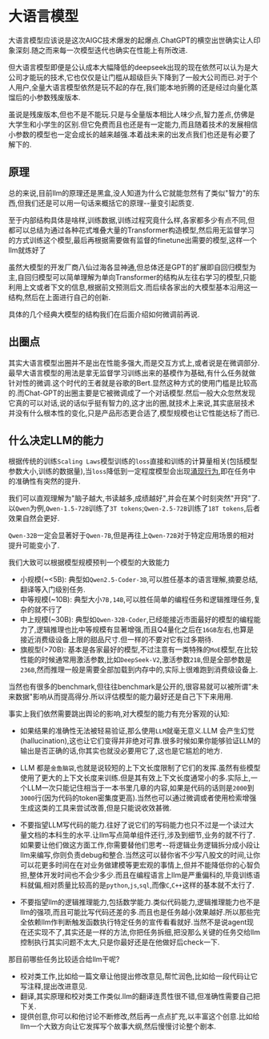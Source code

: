 # 大语言模型

大语言模型应该说是这次AIGC技术爆发的起爆点.ChatGPT的横空出世确实让人印象深刻.随之而来每一次模型迭代也确实在性能上有所改进.

但大语言模型即便是公认成本大幅降低的deepseek出现的现在依然可以认为是大公司才能玩的技术,它也仅仅是让门槛从超级巨头下降到了一般大公司而已.对于个人用户,全量大语言模型依然是玩不起的存在,我们能本地折腾的还是经过向量化蒸馏后的小参数残废版本.

虽说是残废版本,但也不是不能玩.只是与全量版本相比人味少点,智力差点,仿佛是大学生和小学生的区别.但它免费而且也还是有一定能力,而且随着技术的发展相信小参数的模型也一定会成长的越来越强.本着战未来的出发点我们也还是有必要了解下的.

## 原理

总的来说,目前llm的原理还是黑盒,没人知道为什么它就能忽然有了类似"智力"的东西,但我们还是可以用一句话来概括它的原理--量变引起质变.

至于内部结构具体是啥样,训练数据,训练过程究竟什么样,各家都多少有点不同,但都可以总结为通过各种花式堆叠大量的Transformer构造模型,然后用无监督学习的方式训练这个模型,最后再根据需要做有监督的finetune出需要的模型,这样一个llm就炼好了

虽然大模型的开发厂商八仙过海各显神通,但总体还是GPT的扩展即自回归模型为主,自回归模型可以简单理解为单向Transformer的结构从左往右学习的模型,只能利用上文或者下文的信息,根据前文预测后文.而后续各家出的大模型基本沿用这一结构,然后在上面进行自己的创新.

具体的几个经典大模型的结构我们在后面介绍如何微调前再说.

## 出圈点

其实大语言模型出圈并不是出在性能多强大,而是交互方式上,或者说是在微调部分.最早大语言模型的用法是拿无监督学习训练出来的基模作为基础,有什么任务就做针对性的微调.这个时代的王者就是谷歌的Bert.显然这种方式的使用门槛是比较高的.而Chat-GPT的出圈主要是它被微调成了一个对话模型.然后一般大众忽然发现它真的可以对话,说的话似乎挺有智力的,这才出的圈,就技术上来说,其实底层技术并没有什么根本性的变化,只是产品形态更合适了,模型规模也让它性能达标了而已.

## 什么决定LLM的能力

根据传统的训练`Scaling Laws`模型训练的`loss`直接和训练的计算量相关(包括模型参数大小,训练的数据量),当`loss`降低到一定程度模型会出现[涌现行为](https://zhuanlan.zhihu.com/p/621438653),即在任务中的准确性有突然的提升.

我们可以直观理解为"脑子越大,书读越多,成绩越好",并会在某个时刻突然"开窍"了.以`Qwen`为例,`Qwen-1.5-72B`训练了`3T tokens`;`Qwen-2.5-72B`训练了`18T tokens`,后者效果自然会更好.

`Qwen-32B`一定会显著好于`Qwen-7B`,但是再往上`Qwen-72B`对于特定应用场景的相对提升可能变小了.

我们大致可以根据模型规模预判一个模型的大致能力

+ 小规模(~<5B): 典型如`Qwen2.5-Coder-3B`,可以胜任基本的语言理解,摘要总结,翻译等入门级别任务.
+ 中等规模(~10B): 典型大小`7B,14B`,可以胜任简单的编程任务和逻辑推理任务,复杂的就不行了
+ 中上规模(~30B): 典型如`Qwen-32B-Coder`,已经能接近市面最好的模型的编程能力了,逻辑推理也比中等规模有显著增强,而且Q4量化之后在`16GB`左右,也算是接近消费级设备上限的甜品尺寸.但一样的不要对它有过多期待.
+ 旗舰型(>70B): 基本是各家最好的模型,不过注意有一类特殊的`MoE`模型,在比较性能的时候通常用激活参数,比如`DeepSeek-V2`,激活参数`21B`,但是全部参数是`236B`,然而推理一般是需要全部加载到内存中的,实际上很难跑到消费级设备上.

当然也有很多的benchmark,但往往benchmark是公开的,很容易就可以被所谓"未来数据"影响从而提高得分.所以评估模型的能力最好还是自己下下来用用.

事实上我们依然需要跳出舆论的影响,对大模型的能力有充分客观的认知:

+ 如果结果的准确性无法被轻易验证,那么使用`LLM`就毫无意义.LLM 会产生幻觉(hallucination),这也让它们变得并非绝对可靠.很多时候如果你能够验证LLM的输出是否正确的话,你其实也就没必要用它了,这也是它尴尬的地方.

+ LLM 都是`金鱼脑袋`,也就是说较短的上下文长度限制了它们的发挥.虽然有些模型使用了更大的上下文长度来训练.但是其有效上下文长度通常小的多.实际上,一个LLM一次只能记住相当于一本书里几章的内容,如果是代码的话则是`2000`到`3000`行(因为代码的token密集度更高).当然也可以通过微调或者使用检索增强生成这类的工具来尝试改善,但是只能说收效甚微.

+ 不要指望LLM写代码的能力.往好了说它们的写码能力也只不过是一个读过大量文档的本科生的水平.让llm写点简单组件还行,涉及到细节,业务的就不行了.如果要让他们做这方面工作,你需要替他们思考--将逻辑业务逻辑拆分成小段让llm来编写,你则负责debug和整合.当然这可以替你省不少写八股文的时间,让你可以花更多时间在在对业务做建模等更宏观的事情上,但并不能降低你的心智负担,整体开发时间也不会少多少.而且在编程语言上llm是严重偏科的,毕竟训练语料就偏,相对质量比较高的是`python`,`js`,`sql`,而像`C`,`C++`这样的基本就不太行了.

+ 不要指望llm的逻辑推理能力,包括数学能力.类似代码能力,逻辑推理能力也不是llm的强项,而且可能比写代码还差的多.而且也是任务越小效果越好.所以那些完全依赖llm作判断触发函数执行特定任务的宣传看看就好.当然不是说agent现在还实现不了,其实还是一样的方法,你把任务拆细,把没那么关键的任务交给llm控制执行其实问题不太大,只是你最好还是在他做好后check一下.

那目前哪些任务比较适合给llm干呢?

+ 校对类工作,比如给一篇文章让他提出修改意见,帮忙润色,比如给一段代码让它写注释,提出改进意见.
+ 翻译,其实原理和校对类工作类似.llm的翻译连贯性很不错,但准确性需要自己把下关.
+ 提供创意,你可以和他讨论不断修改,然后再一点点扩充,以丰富这个创意.比如给llm一个大致方向让它发挥写个故事大纲,然后慢慢讨论整个剧本.
